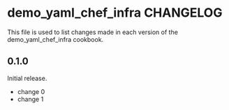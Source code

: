 # demo_yaml_chef_infra CHANGELOG

This file is used to list changes made in each version of the demo_yaml_chef_infra cookbook.

## 0.1.0

Initial release.

- change 0
- change 1
